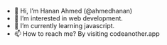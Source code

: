 - 👋 Hi, I’m Hanan Ahmed (@ahmedhanan)
- 👀 I’m interested in web development.
- 🌱 I’m currently learning javascript.
- 📫 How to reach me? By visiting codeanother.app

<!---
ahmedhanan/ahmedhanan is a ✨ special ✨ repository because its `README.md` (this file) appears on your GitHub profile.
You can click the Preview link to take a look at your changes.
--->
